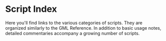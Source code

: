 Script Index
============

Here you'll find links to the various categories of scripts. They are 
organized similarly to the GML Reference. In addition to basic usage 
notes, detailed commentaries accompany a growing number of scripts.
